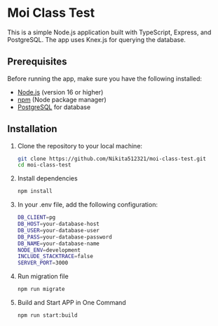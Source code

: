# Moi Class Test

This is a simple Node.js application built with TypeScript, Express, and PostgreSQL. The app uses Knex.js for querying the database.

## Prerequisites

Before running the app, make sure you have the following installed:

- [Node.js](https://nodejs.org/) (version 16 or higher)
- [npm](https://npmjs.com/) (Node package manager)
- [PostgreSQL](https://www.postgresql.org/) for database

## Installation

1. Clone the repository to your local machine:

   ```bash
   git clone https://github.com/Nikita512321/moi-class-test.git
   cd moi-class-test
2. Install dependencies

   ```bash
   npm install

3. In your .env file, add the following configuration:
   
   ```bash
   DB_CLIENT=pg
   DB_HOST=your-database-host
   DB_USER=your-database-user
   DB_PASS=your-database-password
   DB_NAME=your-database-name
   NODE_ENV=development
   INCLUDE_STACKTRACE=false
   SERVER_PORT=3000

5. Run migration file

   ```bash
   npm run migrate

6. Build and Start APP in One Command

   ```bash
   npm run start:build
